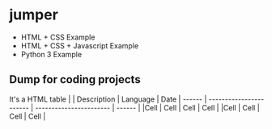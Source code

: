 # jumper

- HTML + CSS Example
- HTML + CSS + Javascript Example
- Python 3 Example

## Dump for coding projects

It's a HTML table
|        | Description             | Language                | Date 
| ------ | ----------------------- | ----------------------- | ------ |
|Cell    | Cell                    | Cell                    | Cell   |
|Cell    | Cell                    | Cell                    | Cell   |


